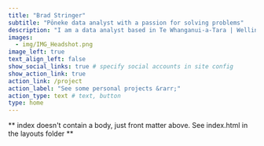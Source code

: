 ```yaml
---
title: "Brad Stringer"
subtitle: "Pōneke data analyst with a passion for solving problems"
description: "I am a data analyst based in Te Whanganui-a-Tara | Wellington, Aotearoa. My interests include data reporting and visualisation, modelling, and analysing text data (NLP). I have a Masters in Applied Statistics and currently work to provide insights from data collected during leadership development programs for major global clients. Outside of work you might find me in Zealandia or hiking the hills around Wellington."
images:
  - img/IMG_Headshot.png
image_left: true
text_align_left: false
show_social_links: true # specify social accounts in site config
show_action_link: true
action_link: /project
action_label: "See some personal projects &rarr;"
action_type: text # text, button
type: home
---
```


** index doesn't contain a body, just front matter above.
See index.html in the layouts folder **
